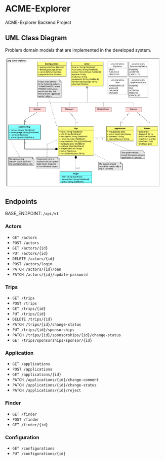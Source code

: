 # ACME-Explorer

ACME-Explorer Backend Project

## UML Class Diagram

Problem domain models that are implemented in the developed system.

![UML Class Diagram](./docs/uml_acme-explorer_110223.png)

## Endpoints

BASE_ENDPOINT: `/api/v1`

### Actors

- `GET /actors`
- `POST /actors`
- `GET /actors/{id}`
- `PUT /actors/{id}`
- `DELETE /actors/{id}`
- `POST /actors/login`
- `PATCH /actors/{id}/ban`
- `PATCH /actors/{id}/update-password`

### Trips

- `GET /trips`
- `POST /trips`
- `GET /trips/{id}`
- `PUT /trips/{id}`
- `DELETE /trips/{id}`
- `PATCH /trips/{id}/change-status`
- `PUT /trips/{id}/sponsorships`
- `PATCH /trips/{id}/sponsorships/{id}/change-status`
- `GET /trips/sponsorships/sponsor/{id}`

### Application

- `GET /applications`
- `POST /applications`
- `GET /applications/{id}`
- `PATCH /applications/{id}/change-comment`
- `PATCH /applications/{id}/change-status`
- `PATCH /applications/{id}/reject`

### Finder

- `GET /finder`
- `POST /finder`
- `GET /finder/{id}`

### Configuration

- `GET /configurations`
- `PUT /configurations/{id}`

